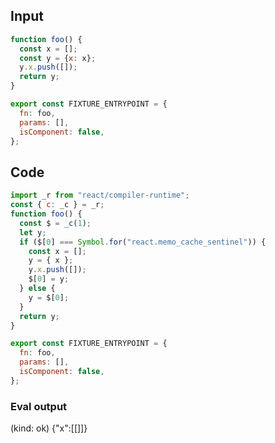 
## Input

```javascript
function foo() {
  const x = [];
  const y = {x: x};
  y.x.push([]);
  return y;
}

export const FIXTURE_ENTRYPOINT = {
  fn: foo,
  params: [],
  isComponent: false,
};

```

## Code

```javascript
import _r from "react/compiler-runtime";
const { c: _c } = _r;
function foo() {
  const $ = _c(1);
  let y;
  if ($[0] === Symbol.for("react.memo_cache_sentinel")) {
    const x = [];
    y = { x };
    y.x.push([]);
    $[0] = y;
  } else {
    y = $[0];
  }
  return y;
}

export const FIXTURE_ENTRYPOINT = {
  fn: foo,
  params: [],
  isComponent: false,
};

```
      
### Eval output
(kind: ok) {"x":[[]]}